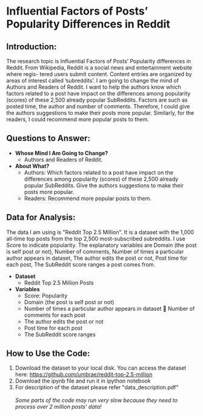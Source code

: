 Influential Factors of Posts’ Popularity Differences in Reddit
=======

Introduction:
----
The research topic is Influential Factors of Posts’ Popularity differences in Reddit. From Wikipedia, Reddit is a social news and entertainment website where regis- tered users submit content. Content entries are organized by areas of interest called ’subreddits’. I am going to change the mind of Authors and Readers of Reddit. I want to help the authors know which factors related to a post have impact on the differences among popularity (scores) of these 2,500 already popular SubReddits. Factors are such as posted time, the author and number of comments. Therefore, I could give the authors suggestions to make their posts more popular. Similarly, for the readers, I could recommend more popular posts to them.

Questions to Answer:
----
* <strong>Whose Mind I Am Going to Change? </strong>
    - Authors and Readers of Reddit.
* <strong>About What? </strong>
    - Authors: Which factors related to a post have impact on the differences among popularity (scores) of these 2,500 already popular SubReddits. Give the authors suggestions to make their posts more popular.
    - Readers: Recommend more popular posts to them. 

Data for Analysis:
----
The data I am using is "Reddit Top 2.5 Million". It is a dataset with the 1,000 all-time top posts from the top 2,500 most-subscribed subreddits. I use Score to indicate popularity. The explanatory variables are Domain (the post is self post or not), Number of comments, Number of times a particular author appears in dataset, The author edits the post or not, Post time for each post, The SubReddit score ranges a post comes from.

* <strong>Dataset</strong>
    - Reddit Top 2.5 Million Posts
* <strong>Variables</strong>
    - Score: Popularity
    - Domain (the post is self post or not)
    - Number of times a particular author appears in dataset  Number of comments for each post
    - The author edits the post or not
    - Post time for each post
    - The SubReddit score ranges

How to Use the Code:
----
1. Download the dataset to your local disk. You can access the dataset here: https://github.com/umbrae/reddit-top-2.5-million
2. Download the ipynb file and run it in ipython notebook
3. For description of the dataset please refer "data_description.pdf"
<br/><br/>
<em>Some parts of the code may run very slow because they need to process over 2 million posts' data! </em>
